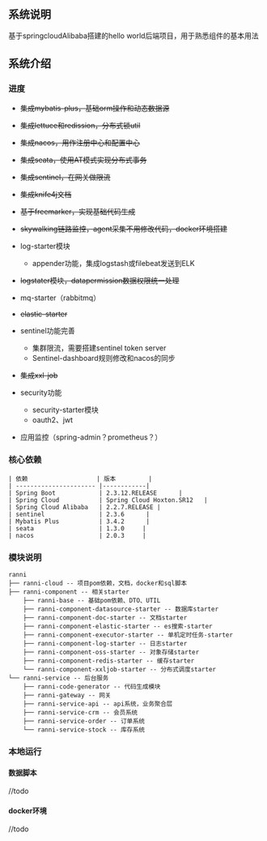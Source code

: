 ## 系统说明

基于springcloudAlibaba搭建的hello world后端项目，用于熟悉组件的基本用法



## 系统介绍

### 进度

- ~~集成mybatis-plus，基础orm操作和动态数据源~~
- ~~集成lettuce和redission，分布式锁util~~
- ~~集成nacos，用作注册中心和配置中心~~
- ~~集成seata，使用AT模式实现分布式事务~~
- ~~集成sentinel，在网关做限流~~
- ~~集成knife4j文档~~
- ~~基于freemarker，实现基础代码生成~~
- ~~skywalking链路监控，agent采集不用修改代码，docker环境搭建~~
- log-starter模块
    - appender功能，集成logstash或filebeat发送到ELK
- ~~logstater模块，datapermission数据权限统一处理~~

- mq-starter（rabbitmq）
- ~~elastic-starter~~
- sentinel功能完善
    - 集群限流，需要搭建sentinel token server
    - Sentinel-dashboard规则修改和nacos的同步
- ~~集成xxl-job~~
- security功能
    - security-starter模块
    - oauth2、jwt
- 应用监控（spring-admin？prometheus？）



### 核心依赖

```
| 依赖                   | 版本         |
| ---------------------- |------------|
| Spring Boot            | 2.3.12.RELEASE      |
| Spring Cloud           | Spring Cloud Hoxton.SR12   |
| Spring Cloud Alibaba   | 2.2.7.RELEASE |
| sentinel               | 2.3.6      |
| Mybatis Plus           | 3.4.2      |
| seata                  | 1.3.0     |
| nacos                  | 2.0.3     |
```

### 模块说明

~~~lu
ranni
├── ranni-cloud -- 项目pom依赖，文档，docker和sql脚本
├── ranni-component -- 相关starter
    ├── ranni-base -- 基础pom依赖、DTO、UTIL
    ├── ranni-component-datasource-starter -- 数据库starter
    ├── ranni-component-doc-starter -- 文档starter
    ├── ranni-component-elastic-starter -- es搜索-starter
    ├── ranni-component-executor-starter -- 单机定时任务-starter
    ├── ranni-component-log-starter -- 日志starter
    ├── ranni-component-oss-starter -- 对象存储starter
    ├── ranni-component-redis-starter -- 缓存starter
    └── ranni-component-xxljob-starter -- 分布式调度starter
└── ranni-service -- 后台服务
    ├── ranni-code-generator -- 代码生成模块
    ├── ranni-gateway -- 网关
    ├── ranni-service-api -- api系统，业务聚合层
    ├── ranni-service-crm -- 会员系统
    ├── ranni-service-order -- 订单系统
    └── ranni-service-stock -- 库存系统
~~~

### 本地运行

#### 数据脚本

//todo

#### docker环境

//todo

